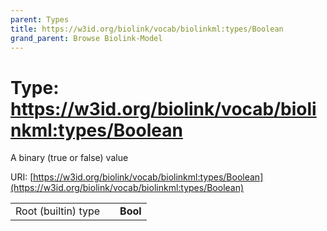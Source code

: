 ```yaml
---
parent: Types
title: https://w3id.org/biolink/vocab/biolinkml:types/Boolean
grand_parent: Browse Biolink-Model
---
```


# Type: https://w3id.org/biolink/vocab/biolinkml:types/Boolean


A binary (true or false) value

URI: [https://w3id.org/biolink/vocab/biolinkml:types/Boolean](https://w3id.org/biolink/vocab/biolinkml:types/Boolean)

|  |  |  |
| --- | --- | --- |
| Root (builtin) type | | **Bool** |
